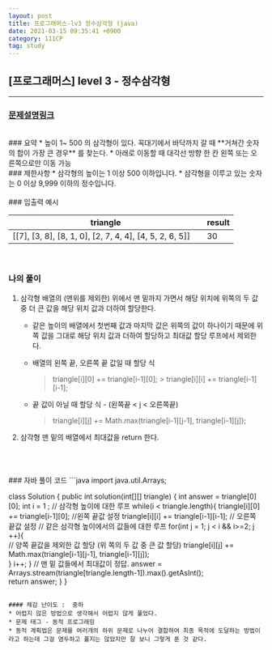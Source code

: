 ```yaml
---
layout: post
title: 프로그래머스-lv3 정수삼각형 (java)
date: 2021-03-15 09:35:41 +0900
category: 111CP
tag: study
---
```


## [프로그래머스] level 3 - 정수삼각형

---
### [문제설명링크   ](https://programmers.co.kr/learn/courses/30/lessons/43105)
<br>
### 요약
* 높이 1~ 500 의 삼각형이 있다. 꼭대기에서 바닥까지 갈 때 **거쳐간 숫자의 합이 가장 큰 경우** 를 찾는다.
* 아래로 이동할 때 대각선 방향 한 칸 왼쪽 또는 오른쪽으로만 이동 가능

<br>
### 제한사항
* 삼각형의 높이는 1 이상 500 이하입니다.
* 삼각형을 이루고 있는 숫자는 0 이상 9,999 이하의 정수입니다.

<br>


<br>
### 입출력 예시

| triangle |result|
|------------------------------------------------|---|
|[[7], [3, 8], [8, 1, 0], [2, 7, 4, 4], [4, 5, 2, 6, 5]] &nbsp;&nbsp;&nbsp; |30|



<br>

### 나의 풀이

1. 삼각형 배열의 (맨위를 제외한) 위에서 맨 밑까지 가면서 해당 위치에 위쪽의 두 값 중 더 큰 값을 해당 위치 값과 더하여 할당한다.
	* 같은 높이의 배열에서 첫번째 값과 마지막 값은 위쪽의 값이 하나이기 때문에 위쪽 값을 그대로 해당 위치 값과 더하여 할당하고 최대값 할당 루프에서 제외한다.
	* 배열의 왼쪽 끝, 오른쪽 끝 값일 때 할당 식
		> triangle[i][0] += triangle[i-1][0];
            	> triangle[i][i] += triangle[i-1][i-1];  

	* 끝 값이 아닐 때 할당 식 -  (왼쪽끝 < j < 오른쪽끝)
		> triangle[i][j] += Math.max(triangle[i-1][j-1], triangle[i-1][j]);
2. 삼각형 맨 밑의 배열에서 최대값을 return 한다.

<br>

<br>
<br>
### 자바 풀이 코드
```java
import java.util.Arrays;

class Solution {
    public int solution(int[][] triangle) {
        int answer = triangle[0][0];
        int i = 1 ;
// 삼각형 높이에 대한 루프
        while(i < triangle.length){	
            triangle[i][0] += triangle[i-1][0];  //왼쪽 끝값 설정
            triangle[i][i] += triangle[i-1][i-1];  // 오른쪽 끝값 설정
// 같은 삼각형 높이에서의 값들에 대한 루프
            for(int j = 1; j < i  && i>=2; j ++){		
// 양쪽 끝값을 제외한 값 할당 (위 쪽의 두 값 중 큰 값 할당) 
                triangle[i][j] += Math.max(triangle[i-1][j-1], triangle[i-1][j]);        
            }
            i++;
        }
// 맨 밑 값들에서 최대값이 정답.
        answer = Arrays.stream(triangle[triangle.length-1]).max().getAsInt();	
        return answer;
    }
}
```

#### 체감 난이도 :  중하
* 어렵지 않은 방법으로 생각해서 어렵지 않게 풀었다. 
* 문제 태그 - 동적 프로그래밍
* 동적 계획법은 문제를 여러개의 하위 문제로 나누어 결합하여 최종 목적에 도달하는 방법이라고 하는데 그걸 염두하고 풀지는 않았지만 잘 보니 그렇게 푼 것 같다.
